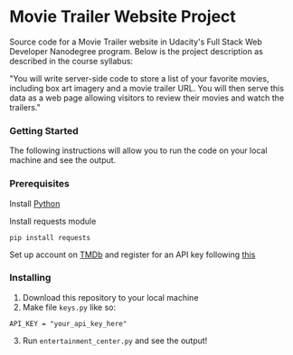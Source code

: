 # Movie Trailer Website Project
Source code for a Movie Trailer website in Udacity's Full Stack Web Developer Nanodegree program. Below is the project description as described in the course syllabus:

"You will write server-side code to store a list of your favorite movies, including box art imagery and a movie trailer URL. You will then serve this data as a web page allowing visitors to review their movies and watch the trailers."

### Getting Started
The following instructions will allow you to run the code on your local machine and see the output.

### Prerequisites

Install [Python](https://www.python.org/)

Install requests module
```
pip install requests
```
Set up account on [TMDb](https://www.themoviedb.org/) and register for an API key following [this](https://developers.themoviedb.org/3/getting-started/introduction)


### Installing
1. Download this repository to your local machine
2. Make file ```keys.py``` like so:
```
API_KEY = "your_api_key_here"
```
3. Run ```entertainment_center.py``` and see the output!